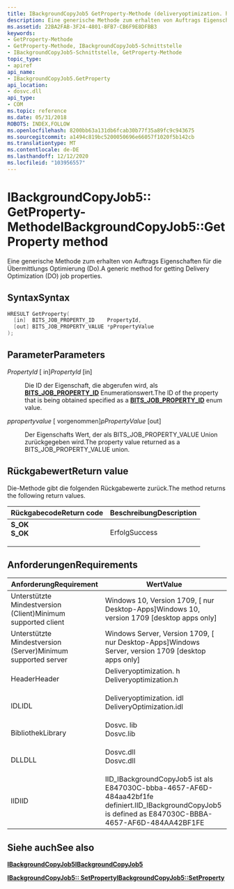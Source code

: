 ```yaml
---
title: IBackgroundCopyJob5 GetProperty-Methode (deliveryoptimization. h)
description: Eine generische Methode zum erhalten von Auftrags Eigenschaften für die Übermittlungs Optimierung (Do).
ms.assetid: 22BA2FAB-3F24-4801-8FB7-CB6F9E8DFBB3
keywords:
- GetProperty-Methode
- GetProperty-Methode, IBackgroundCopyJob5-Schnittstelle
- IBackgroundCopyJob5-Schnittstelle, GetProperty-Methode
topic_type:
- apiref
api_name:
- IBackgroundCopyJob5.GetProperty
api_location:
- dosvc.dll
api_type:
- COM
ms.topic: reference
ms.date: 05/31/2018
ROBOTS: INDEX,FOLLOW
ms.openlocfilehash: 8200bb63a131db6fcab30b77f35a89fc9c943675
ms.sourcegitcommit: a1494c819bc5200050696e66057f1020f5b142cb
ms.translationtype: MT
ms.contentlocale: de-DE
ms.lasthandoff: 12/12/2020
ms.locfileid: "103956557"
---
```

# <a name="ibackgroundcopyjob5getproperty-method"></a><span data-ttu-id="4fed2-106">IBackgroundCopyJob5:: GetProperty-Methode</span><span class="sxs-lookup"><span data-stu-id="4fed2-106">IBackgroundCopyJob5::GetProperty method</span></span>

<span data-ttu-id="4fed2-107">Eine generische Methode zum erhalten von Auftrags Eigenschaften für die Übermittlungs Optimierung (Do).</span><span class="sxs-lookup"><span data-stu-id="4fed2-107">A generic method for getting Delivery Optimization (DO) job properties.</span></span>

## <a name="syntax"></a><span data-ttu-id="4fed2-108">Syntax</span><span class="sxs-lookup"><span data-stu-id="4fed2-108">Syntax</span></span>


```C++
HRESULT GetProperty(
  [in]  BITS_JOB_PROPERTY_ID    PropertyId,
  [out] BITS_JOB_PROPERTY_VALUE *pPropertyValue
);
```



## <a name="parameters"></a><span data-ttu-id="4fed2-109">Parameter</span><span class="sxs-lookup"><span data-stu-id="4fed2-109">Parameters</span></span>

<dl> <dt>

<span data-ttu-id="4fed2-110">*PropertyId* \[ in\]</span><span class="sxs-lookup"><span data-stu-id="4fed2-110">*PropertyId* \[in\]</span></span>
</dt> <dd>

<span data-ttu-id="4fed2-111">Die ID der Eigenschaft, die abgerufen wird, als [**BITS_JOB_PROPERTY_ID**](bits-job-property-id.md) Enumerationswert.</span><span class="sxs-lookup"><span data-stu-id="4fed2-111">The ID of the property that is being obtained specified as a [**BITS_JOB_PROPERTY_ID**](bits-job-property-id.md) enum value.</span></span>

</dd> <dt>

<span data-ttu-id="4fed2-112">*ppropertyvalue* \[ vorgenommen\]</span><span class="sxs-lookup"><span data-stu-id="4fed2-112">*pPropertyValue* \[out\]</span></span>
</dt> <dd>

<span data-ttu-id="4fed2-113">Der Eigenschafts Wert, der als BITS_JOB_PROPERTY_VALUE Union zurückgegeben wird.</span><span class="sxs-lookup"><span data-stu-id="4fed2-113">The property value returned as a BITS_JOB_PROPERTY_VALUE union.</span></span>

</dd> </dl>

## <a name="return-value"></a><span data-ttu-id="4fed2-114">Rückgabewert</span><span class="sxs-lookup"><span data-stu-id="4fed2-114">Return value</span></span>

<span data-ttu-id="4fed2-115">Die-Methode gibt die folgenden Rückgabewerte zurück.</span><span class="sxs-lookup"><span data-stu-id="4fed2-115">The method returns the following return values.</span></span>



| <span data-ttu-id="4fed2-116">Rückgabecode</span><span class="sxs-lookup"><span data-stu-id="4fed2-116">Return code</span></span>                                                                          | <span data-ttu-id="4fed2-117">Beschreibung</span><span class="sxs-lookup"><span data-stu-id="4fed2-117">Description</span></span>        |
|--------------------------------------------------------------------------------------|--------------------|
| <dl> <span data-ttu-id="4fed2-118"><dt>**S_OK**</dt></span><span class="sxs-lookup"><span data-stu-id="4fed2-118"><dt>**S_OK**</dt></span></span> </dl> | <span data-ttu-id="4fed2-119">Erfolg</span><span class="sxs-lookup"><span data-stu-id="4fed2-119">Success</span></span><br/> |



 

## <a name="requirements"></a><span data-ttu-id="4fed2-120">Anforderungen</span><span class="sxs-lookup"><span data-stu-id="4fed2-120">Requirements</span></span>



| <span data-ttu-id="4fed2-121">Anforderung</span><span class="sxs-lookup"><span data-stu-id="4fed2-121">Requirement</span></span> | <span data-ttu-id="4fed2-122">Wert</span><span class="sxs-lookup"><span data-stu-id="4fed2-122">Value</span></span> |
|-------------------------------------|-----------------------------------------------------------------------------------------------------|
| <span data-ttu-id="4fed2-123">Unterstützte Mindestversion (Client)</span><span class="sxs-lookup"><span data-stu-id="4fed2-123">Minimum supported client</span></span><br/> | <span data-ttu-id="4fed2-124">Windows 10, Version 1709, \[ nur Desktop-Apps\]</span><span class="sxs-lookup"><span data-stu-id="4fed2-124">Windows 10, version 1709 \[desktop apps only\]</span></span><br/>                                           |
| <span data-ttu-id="4fed2-125">Unterstützte Mindestversion (Server)</span><span class="sxs-lookup"><span data-stu-id="4fed2-125">Minimum supported server</span></span><br/> | <span data-ttu-id="4fed2-126">Windows Server, Version 1709, \[ nur Desktop-Apps\]</span><span class="sxs-lookup"><span data-stu-id="4fed2-126">Windows Server, version 1709 \[desktop apps only\]</span></span><br/>                                       |
| <span data-ttu-id="4fed2-127">Header</span><span class="sxs-lookup"><span data-stu-id="4fed2-127">Header</span></span><br/>                   | <dl> <span data-ttu-id="4fed2-128"><dt>Deliveryoptimization. h</dt></span><span class="sxs-lookup"><span data-stu-id="4fed2-128"><dt>Deliveryoptimization.h</dt></span></span> </dl>   |
| <span data-ttu-id="4fed2-129">IDL</span><span class="sxs-lookup"><span data-stu-id="4fed2-129">IDL</span></span><br/>                      | <dl> <span data-ttu-id="4fed2-130"><dt>Deliveryoptimization. idl</dt></span><span class="sxs-lookup"><span data-stu-id="4fed2-130"><dt>DeliveryOptimization.idl</dt></span></span> </dl> |
| <span data-ttu-id="4fed2-131">Bibliothek</span><span class="sxs-lookup"><span data-stu-id="4fed2-131">Library</span></span><br/>                  | <dl> <span data-ttu-id="4fed2-132"><dt>Dosvc. lib</dt></span><span class="sxs-lookup"><span data-stu-id="4fed2-132"><dt>Dosvc.lib</dt></span></span> </dl>                |
| <span data-ttu-id="4fed2-133">DLL</span><span class="sxs-lookup"><span data-stu-id="4fed2-133">DLL</span></span><br/>                      | <dl> <span data-ttu-id="4fed2-134"><dt>Dosvc.dll</dt></span><span class="sxs-lookup"><span data-stu-id="4fed2-134"><dt>Dosvc.dll</dt></span></span> </dl>                |
| <span data-ttu-id="4fed2-135">IID</span><span class="sxs-lookup"><span data-stu-id="4fed2-135">IID</span></span><br/>                      | <span data-ttu-id="4fed2-136">IID_IBackgroundCopyJob5 ist als E847030C-bbba-4657-AF6D-484aa42bf1fe definiert.</span><span class="sxs-lookup"><span data-stu-id="4fed2-136">IID_IBackgroundCopyJob5 is defined as E847030C-BBBA-4657-AF6D-484AA42BF1FE</span></span><br/>              |



## <a name="see-also"></a><span data-ttu-id="4fed2-137">Siehe auch</span><span class="sxs-lookup"><span data-stu-id="4fed2-137">See also</span></span>

<dl> <dt>

[<span data-ttu-id="4fed2-138">**IBackgroundCopyJob5**</span><span class="sxs-lookup"><span data-stu-id="4fed2-138">**IBackgroundCopyJob5**</span></span>](ibackgroundcopyjob5.md)
</dt> <dt>

[<span data-ttu-id="4fed2-139">**IBackgroundCopyJob5:: SetProperty**</span><span class="sxs-lookup"><span data-stu-id="4fed2-139">**IBackgroundCopyJob5::SetProperty**</span></span>](ibackgroundcopyjob5-setproperty.md)
</dt> </dl>

 

 





